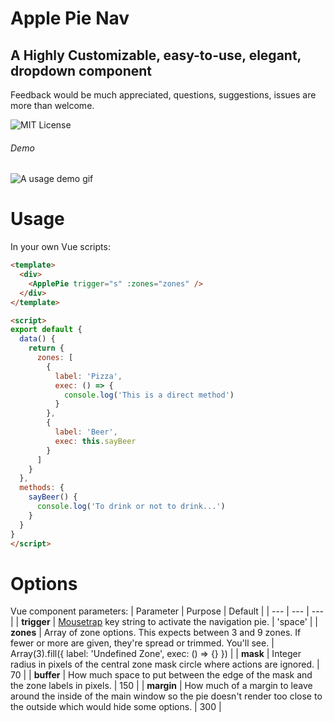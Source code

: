 # Apple Pie Nav

## A Highly Customizable, easy-to-use, elegant, dropdown component

Feedback would be much appreciated, questions, suggestions, issues are more than welcome.

![MIT License](https://badgen.net/badge/license/MIT/blue 'MIT License')

###### Demo

![A usage demo gif](https://media.giphy.com/media/Ir7M8IlvsXmx5HkpTv/giphy.gif)

# Usage

In your own Vue scripts:

```HTML
<template>
  <div>
    <ApplePie trigger="s" :zones="zones" />
  </div>
</template>

<script>
export default {
  data() {
    return {
      zones: [
        {
          label: 'Pizza',
          exec: () => {
            console.log('This is a direct method')
          }
        },
        {
          label: 'Beer',
          exec: this.sayBeer
        }
      ]
    }
  },
  methods: {
    sayBeer() {
      console.log('To drink or not to drink...')
    }
  }
}
</script>
```

# Options

Vue component parameters:
| Parameter | Purpose | Default |
| --- | --- | --- |
| **trigger** | <a href="https://github.com/ccampbell/mousetrap">Mousetrap</a> key string to activate the navigation pie. | 'space' |
| **zones** | Array of zone options. This expects between 3 and 9 zones. If fewer or more are given, they're spread or trimmed. You'll see. | Array(3).fill({ label: 'Undefined Zone', exec: () => {} }) |
| **mask** | Integer radius in pixels of the central zone mask circle where actions are ignored. | 70 |
| **buffer** | How much space to put between the edge of the mask and the zone labels in pixels. | 150 |
| **margin** | How much of a margin to leave around the inside of the main window so the pie doesn't render too close to the outside which would hide some options. | 300 |
